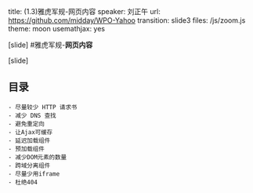 title: (1.3)雅虎军规-网页内容
speaker: 刘正午
url: https://github.com/midday/WPO-Yahoo
transition: slide3
files: /js/zoom.js
theme: moon
usemathjax: yes

[slide]
#雅虎军规-**网页内容**


[slide]
## 目录
    - 尽量较少 HTTP 请求书
    - 减少 DNS 查找
    - 避免重定向
    - 让Ajax可缓存
    - 延迟加载组件
    - 预加载组件
    - 减少DOM元素的数量
    - 跨域分离组件
    - 尽量少用iframe
    - 杜绝404
